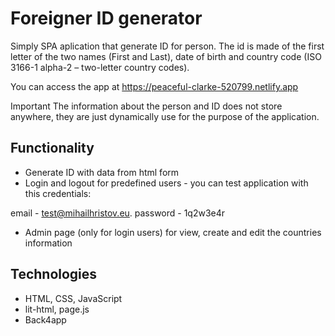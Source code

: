 # Foreigner ID generator

Simply SPA aplication that generate ID for person. The id is made of the first letter of the two names (First and Last), date of birth and country code (ISO 3166-1 alpha-2 – two-letter country codes).

You can access the app at https://peaceful-clarke-520799.netlify.app

Important
The information about the person and ID does not store anywhere, they are just dynamically use for the purpose of the application.

## Functionality

* Generate ID with data from html form
* Login and logout for predefined users - you can test application with this credentials:

email - test@mihailhristov.eu. password - 1q2w3e4r

* Admin page (only for login users) for view, create and edit the countries information

## Technologies

* HTML, CSS, JavaScript
* lit-html, page.js
* Back4app
